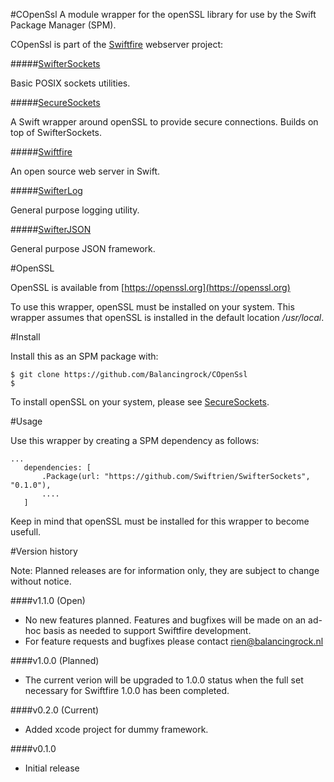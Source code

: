 #COpenSsl
A module wrapper for the openSSL library for use by the Swift Package Manager (SPM).

COpenSsl is part of the [Swiftfire](http://swiftfire.nl) webserver project:

#####[SwifterSockets](https://github.com/Swiftrien/SwifterSockets)

Basic POSIX sockets utilities.

#####[SecureSockets](https://github.com/Swiftrien/SecureSockets)

A Swift wrapper around openSSL to provide secure connections. Builds on top of SwifterSockets.

#####[Swiftfire](https://github.com/Swiftrien/Swiftfire)

An open source web server in Swift.

#####[SwifterLog](https://github.com/Swiftrien/SwifterLog)

General purpose logging utility.

#####[SwifterJSON](https://github.com/Swiftrien/SwifterJSON)

General purpose JSON framework.

#OpenSSL

OpenSSL is available from [https://openssl.org](https://openssl.org)

To use this wrapper, openSSL must be installed on your system. This wrapper assumes that openSSL is installed in the default location _/usr/local_.

#Install

Install this as an SPM package with:
    
    $ git clone https://github.com/Balancingrock/COpenSsl
    $

To install openSSL on your system, please see [SecureSockets](https://github.com/Balancingrock/SecureSockets).

#Usage

Use this wrapper by creating a SPM dependency as follows:

    ...
       dependencies: [
           .Package(url: "https://github.com/Swiftrien/SwifterSockets", "0.1.0"),
           ....
       ]

Keep in mind that openSSL must be installed for this wrapper to become usefull.

#Version history

Note: Planned releases are for information only, they are subject to change without notice.

####v1.1.0 (Open)

- No new features planned. Features and bugfixes will be made on an ad-hoc basis as needed to support Swiftfire development.
- For feature requests and bugfixes please contact rien@balancingrock.nl

####v1.0.0 (Planned)

- The current verion will be upgraded to 1.0.0 status when the full set necessary for Swiftfire 1.0.0 has been completed.

####v0.2.0 (Current)

- Added xcode project for dummy framework.

####v0.1.0

- Initial release
